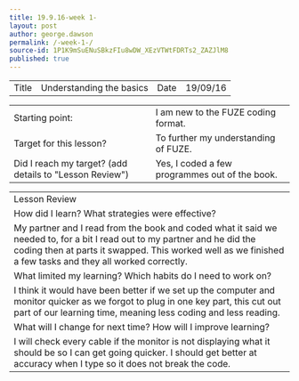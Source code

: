 ```yaml
---
title: 19.9.16-week 1-
layout: post
author: george.dawson
permalink: /-week-1-/
source-id: 1P1K9mSuENuSBkzFIu8wDW_XEzVTWtFDRTs2_ZAZJlM8
published: true
---
```

<table>
  <tr>
    <td>Title</td>
    <td>Understanding the basics</td>
    <td>Date</td>
    <td>19/09/16</td>
  </tr>
</table>


<table>
  <tr>
    <td>Starting point:</td>
    <td>I am new to the FUZE coding format.</td>
  </tr>
  <tr>
    <td>Target for this lesson?</td>
    <td>To further my understanding of FUZE.</td>
  </tr>
  <tr>
    <td>Did I reach my target? 
(add details to "Lesson Review")</td>
    <td>Yes, I coded a few programmes out of the book.</td>
  </tr>
</table>


<table>
  <tr>
    <td>Lesson Review</td>
  </tr>
  <tr>
    <td>How did I learn? What strategies were effective?</td>
  </tr>
  <tr>
    <td>My partner and I read from the book and coded what it said we needed to, for a bit I read out to my partner and he did the coding then at parts it swapped. This worked well as we finished a few tasks and they all worked correctly.</td>
  </tr>
  <tr>
    <td>What limited my learning? Which habits do I need to work on? </td>
  </tr>
  <tr>
    <td>I think it would have been better if we set up the computer and monitor quicker as we forgot to plug in one key part, this cut out part of our learning time, meaning less coding and less reading.</td>
  </tr>
  <tr>
    <td>What will I change for next time? How will I improve learning?</td>
  </tr>
  <tr>
    <td>I will check every cable if the monitor is not displaying what it should be so I can get going quicker. I should get better at accuracy when I type so it does not break the code.</td>
  </tr>
</table>



